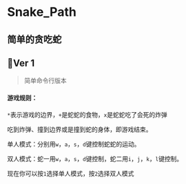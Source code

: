 # Snake_Path
简单的贪吃蛇
---
## 🍎Ver 1

> 简单命令行版本

#### **游戏规则：**

`*`表示游戏的边界，`+`是蛇蛇的食物，`x`是蛇蛇吃了会死的炸弹

吃到炸弹、撞到边界或是撞到蛇的身体，即游戏结束。

单人模式：分别用`w`，`a`，`s`，`d`键控制蛇蛇的运动。

双人模式：蛇一用`w`，`a`，`s`，`d`键控制，蛇二用`i`，`j`，`k`，`l`键控制。

现在你可以按`1`选择单人模式，按`2`选择双人模式


